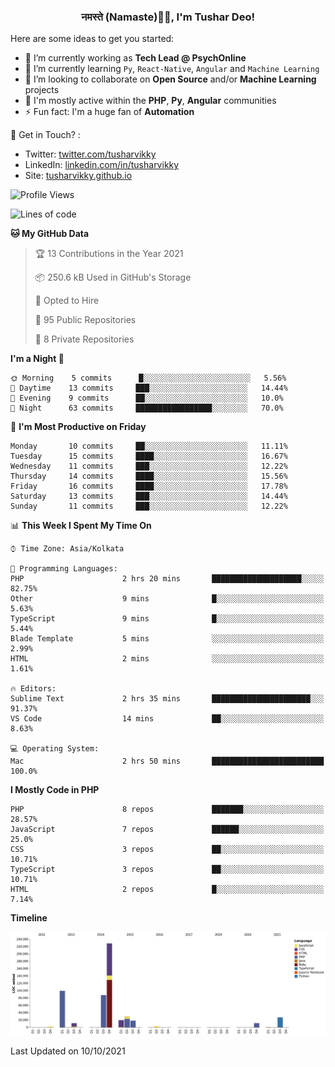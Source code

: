 <h3 align="center">नमस्ते (Namaste)🙏🏻, I'm Tushar Deo!</h3>

Here are some ideas to get you started:

- 🔭 I’m currently working as **Tech Lead @ PsychOnline**
- 🌱 I’m currently learning `Py`, `React-Native`, `Angular` and `Machine Learning`
- 👯 I’m looking to collaborate on **Open Source** and/or **Machine Learning** projects
- 💬 I'm mostly active within the **PHP**, **Py**, **Angular** communities
- ⚡ Fun fact: I'm a huge fan of **Automation**

📣 Get in Touch? :
- Twitter: [twitter.com/tusharvikky](https://twitter.com/tusharvikky)
- LinkedIn: [linkedin.com/in/tusharvikky](https://www.linkedin.com/in/tusharvikky/)
- Site: [tusharvikky.github.io](https://tusharvikky.github.io/)

<!--START_SECTION:waka-->
![Profile Views](http://img.shields.io/badge/Profile%20Views-0-blue)

![Lines of code](https://img.shields.io/badge/From%20Hello%20World%20I%27ve%20Written-540164%20lines%20of%20code-blue)

**🐱 My GitHub Data** 

> 🏆 13 Contributions in the Year 2021
 > 
> 📦 250.6 kB Used in GitHub's Storage 
 > 
> 💼 Opted to Hire
 > 
> 📜 95 Public Repositories 
 > 
> 🔑 8 Private Repositories  
 > 
**I'm a Night 🦉** 

```text
🌞 Morning    5 commits      █░░░░░░░░░░░░░░░░░░░░░░░░   5.56% 
🌆 Daytime    13 commits     ███░░░░░░░░░░░░░░░░░░░░░░   14.44% 
🌃 Evening    9 commits      ██░░░░░░░░░░░░░░░░░░░░░░░   10.0% 
🌙 Night      63 commits     █████████████████░░░░░░░░   70.0%

```
📅 **I'm Most Productive on Friday** 

```text
Monday       10 commits     ██░░░░░░░░░░░░░░░░░░░░░░░   11.11% 
Tuesday      15 commits     ████░░░░░░░░░░░░░░░░░░░░░   16.67% 
Wednesday    11 commits     ███░░░░░░░░░░░░░░░░░░░░░░   12.22% 
Thursday     14 commits     ████░░░░░░░░░░░░░░░░░░░░░   15.56% 
Friday       16 commits     ████░░░░░░░░░░░░░░░░░░░░░   17.78% 
Saturday     13 commits     ███░░░░░░░░░░░░░░░░░░░░░░   14.44% 
Sunday       11 commits     ███░░░░░░░░░░░░░░░░░░░░░░   12.22%

```


📊 **This Week I Spent My Time On** 

```text
⌚︎ Time Zone: Asia/Kolkata

💬 Programming Languages: 
PHP                      2 hrs 20 mins       ████████████████████░░░░░   82.75% 
Other                    9 mins              █░░░░░░░░░░░░░░░░░░░░░░░░   5.63% 
TypeScript               9 mins              █░░░░░░░░░░░░░░░░░░░░░░░░   5.44% 
Blade Template           5 mins              ░░░░░░░░░░░░░░░░░░░░░░░░░   2.99% 
HTML                     2 mins              ░░░░░░░░░░░░░░░░░░░░░░░░░   1.61%

🔥 Editors: 
Sublime Text             2 hrs 35 mins       ██████████████████████░░░   91.37% 
VS Code                  14 mins             ██░░░░░░░░░░░░░░░░░░░░░░░   8.63%

💻 Operating System: 
Mac                      2 hrs 50 mins       █████████████████████████   100.0%

```

**I Mostly Code in PHP** 

```text
PHP                      8 repos             ███████░░░░░░░░░░░░░░░░░░   28.57% 
JavaScript               7 repos             ██████░░░░░░░░░░░░░░░░░░░   25.0% 
CSS                      3 repos             ██░░░░░░░░░░░░░░░░░░░░░░░   10.71% 
TypeScript               3 repos             ██░░░░░░░░░░░░░░░░░░░░░░░   10.71% 
HTML                     2 repos             █░░░░░░░░░░░░░░░░░░░░░░░░   7.14%

```


**Timeline**

![Chart not found](https://raw.githubusercontent.com/tusharvikky/tusharvikky/master/charts/bar_graph.png) 


 Last Updated on 10/10/2021
<!--END_SECTION:waka-->


